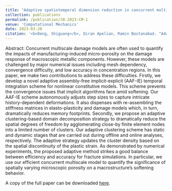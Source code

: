 ```yaml
---
title: "Adaptive spatiotemporal dimension reduction in concurrent multiscale damage analysis"
collection: publications
permalink: /publication/J8-2023-CM-1
venue: 'Computational Mechanics'
date: 2023-03-28
citation: '<b>Deng, Shiguang</b>, Diran Apelian, Ramin Bostanabad. "Adaptive spatiotemporal dimension reduction in concurrent multiscale damage analysis." <i>Computational Mechanics</i> (2023)10.1007/s00466-023-02299-7:1-33.' 
---
```

Abstract: Concurrent multiscale damage models are often used to quantify the impacts of manufacturing-induced micro-porosity on the damage response of macroscopic metallic components. However, these models are challenged by major numerical issues including mesh dependency, convergence difficulty, and low accuracy in concentration regions. In this paper, we make two contributions to address these difficulties. Firstly, we develop a novel adaptive assembly-free implicit-explicit (AAF-IE) temporal integration scheme for nonlinear constitutive models. This scheme prevents the convergence issues that implicit algorithms face amid softening. Our AAF-IE scheme autonomously adjusts step sizes to capture intricate history-dependent deformations. It also dispenses with re-assembling the stiffness matrices in elasto-plasticity and damage models which, in turn, dramatically reduces memory footprints. Secondly, we propose an adaptive clustering-based domain decomposition strategy to dramatically reduce the spatial degrees of freedom by agglomerating close-by finite element nodes into a limited number of clusters. Our adaptive clustering scheme has static and dynamic stages that are carried out during offline and online analyses, respectively. The adaptive strategy updates the cluster density based on the spatial discontinuity of the plastic strain. As demonstrated by numerical experiments, the proposed adaptive method strikes a good balance between efficiency and accuracy for fracture simulations. In particular, we use our efficient concurrent multiscale model to quantify the significance of spatially varying microscopic porosity on a macrostructure’s softening behavior. 

A copy of the full paper can be downloaded [here](/files/J8-2023-CM-1.pdf).